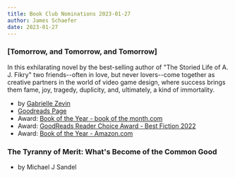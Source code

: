 ```yaml
---
title: Book Club Nominations 2023-01-27
author: James Schaefer
date: 2023-01-27
---
```


### [Tomorrow, and Tomorrow, and Tomorrow]
  
In this exhilarating novel by the best-selling author of "The Storied Life of A.
J. Fikry" two friends--often in love, but never lovers--come together as
creative partners in the world of video game design, where success brings them
fame, joy, tragedy, duplicity, and, ultimately, a kind of immortality.

  - by [Gabrielle Zevin]
  - [Goodreads Page]
  - Award: [Book of the Year - book of the month.com]
  - Award: [GoodReads Reader Choice Award - Best Fiction 2022]
  - Award: [Book of the Year - Amazon.com]

[Goodreads Page]: https://www.goodreads.com/book/show/58784475-tomorrow-and-tomorrow-and-tomorrow
[GoodReads Reader Choice Award - Best Fiction 2022]: https://www.goodreads.com/choiceawards/best-fiction-books-2022 
[Book of the Year - book of the month.com]: https://gabriellezevin.com/2022/11/10/tomorrow-is-the-2022-botm-book-of-the-year/
[Gabrielle Zevin]: https://gabriellezevin.com/
[Book of the Year - Amazon.com]: https://www.amazon.com/b?node=17276804011

### The Tyranny of Merit: What's Become of the Common Good

  - by Michael J Sandel
